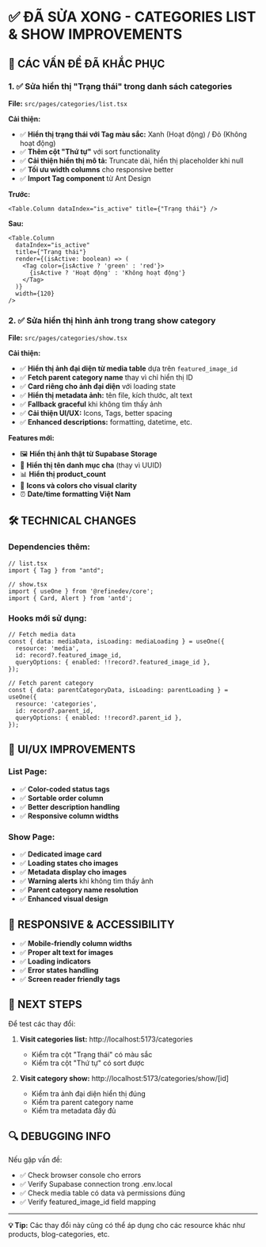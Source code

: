 # ✅ ĐÃ SỬA XONG - CATEGORIES LIST & SHOW IMPROVEMENTS

## 🎯 **CÁC VẤN ĐỀ ĐÃ KHẮC PHỤC**

### **1. ✅ Sửa hiển thị "Trạng thái" trong danh sách categories**
**File:** `src/pages/categories/list.tsx`

**Cải thiện:**
- ✅ **Hiển thị trạng thái với Tag màu sắc:** Xanh (Hoạt động) / Đỏ (Không hoạt động)
- ✅ **Thêm cột "Thứ tự"** với sort functionality
- ✅ **Cải thiện hiển thị mô tả:** Truncate dài, hiển thị placeholder khi null
- ✅ **Tối ưu width columns** cho responsive better
- ✅ **Import Tag component** từ Ant Design

**Trước:**
```tsx
<Table.Column dataIndex="is_active" title={"Trạng thái"} />
```

**Sau:**
```tsx
<Table.Column 
  dataIndex="is_active" 
  title={"Trạng thái"} 
  render={(isActive: boolean) => (
    <Tag color={isActive ? 'green' : 'red'}>
      {isActive ? 'Hoạt động' : 'Không hoạt động'}
    </Tag>
  )}
  width={120}
/>
```

### **2. ✅ Sửa hiển thị hình ảnh trong trang show category**
**File:** `src/pages/categories/show.tsx`

**Cải thiện:**
- ✅ **Hiển thị ảnh đại diện từ media table** dựa trên `featured_image_id`
- ✅ **Fetch parent category name** thay vì chỉ hiển thị ID
- ✅ **Card riêng cho ảnh đại diện** với loading state
- ✅ **Hiển thị metadata ảnh:** tên file, kích thước, alt text
- ✅ **Fallback graceful** khi không tìm thấy ảnh
- ✅ **Cải thiện UI/UX:** Icons, Tags, better spacing
- ✅ **Enhanced descriptions:** formatting, datetime, etc.

**Features mới:**
- 🖼️ **Hiển thị ảnh thật từ Supabase Storage**
- 👥 **Hiển thị tên danh mục cha** (thay vì UUID)
- 📊 **Hiển thị product_count**
- 🎨 **Icons và colors cho visual clarity**
- ⏰ **Date/time formatting Việt Nam**

## 🛠️ **TECHNICAL CHANGES**

### **Dependencies thêm:**
```tsx
// list.tsx
import { Tag } from "antd";

// show.tsx
import { useOne } from '@refinedev/core';
import { Card, Alert } from 'antd';
```

### **Hooks mới sử dụng:**
```tsx
// Fetch media data
const { data: mediaData, isLoading: mediaLoading } = useOne({
  resource: 'media',
  id: record?.featured_image_id,
  queryOptions: { enabled: !!record?.featured_image_id },
});

// Fetch parent category
const { data: parentCategoryData, isLoading: parentLoading } = useOne({
  resource: 'categories', 
  id: record?.parent_id,
  queryOptions: { enabled: !!record?.parent_id },
});
```

## 🎨 **UI/UX IMPROVEMENTS**

### **List Page:**
- ✅ **Color-coded status tags**
- ✅ **Sortable order column**
- ✅ **Better description handling**
- ✅ **Responsive column widths**

### **Show Page:**
- ✅ **Dedicated image card**
- ✅ **Loading states cho images**
- ✅ **Metadata display cho images**
- ✅ **Warning alerts** khi không tìm thấy ảnh
- ✅ **Parent category name resolution**
- ✅ **Enhanced visual design**

## 📱 **RESPONSIVE & ACCESSIBILITY**

- ✅ **Mobile-friendly column widths**
- ✅ **Proper alt text for images**
- ✅ **Loading indicators**
- ✅ **Error states handling**
- ✅ **Screen reader friendly tags**

## 🚀 **NEXT STEPS**

Để test các thay đổi:

1. **Visit categories list:** http://localhost:5173/categories
   - Kiểm tra cột "Trạng thái" có màu sắc
   - Kiểm tra cột "Thứ tự" có sort được

2. **Visit category show:** http://localhost:5173/categories/show/[id]
   - Kiểm tra ảnh đại diện hiển thị đúng
   - Kiểm tra parent category name
   - Kiểm tra metadata đầy đủ

## 🔍 **DEBUGGING INFO**

Nếu gặp vấn đề:
- ✅ Check browser console cho errors
- ✅ Verify Supabase connection trong .env.local
- ✅ Check media table có data và permissions đúng
- ✅ Verify featured_image_id field mapping

---

**💡 Tip:** Các thay đổi này cũng có thể áp dụng cho các resource khác như products, blog-categories, etc.